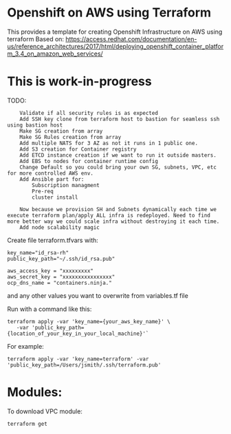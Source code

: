 # Openshift on AWS using Terraform 

This provides a template for creating Openshift Infrastructure on AWS using terraform
Based on:
https://access.redhat.com/documentation/en-us/reference_architectures/2017/html/deploying_openshift_container_platform_3.4_on_amazon_web_services/
# This is work-in-progress

TODO:

```
    Validate if all security rules is as expected
    Add SSH key clone from terraform host to bastion for seamless ssh using bastion host
    Make SG creation from array
    Make SG Rules creation from array
    Add multiple NATS for 3 AZ as not it runs in 1 public one.
    Add S3 creation for Container registry
    Add ETCD instance creation if we want to run it outside masters. 
    Add EBS to nodes for container runtime config
    Change Default so you could bring your own SG, subnets, VPC, etc for more controlled AWS env.
    Add Ansible part for:
        Subscription managment
        Pre-req 
        cluster install
    
    Now because we provision SH and Subnets dynamically each time we execute terraform plan/apply ALL infra is redeployed. Need to find more better way we could scale infra without destroying it each time.
    Add node scalability magic
```

Create file terraform.tfvars with:

```
key_name="id_rsa-rh"
public_key_path="~/.ssh/id_rsa.pub"

aws_access_key = "xxxxxxxxx"
aws_secret_key = "xxxxxxxxxxxxxxxx"
ocp_dns_name = "containers.ninja."
```

and any other values you want to overwrite from variables.tf file

Run with a command like this:

```
terraform apply -var 'key_name={your_aws_key_name}' \
   -var 'public_key_path={location_of_your_key_in_your_local_machine}'` 
```

For example:

```
terraform apply -var 'key_name=terraform' -var 'public_key_path=/Users/jsmith/.ssh/terraform.pub'
```


# Modules:
To download VPC module:

```
terraform get
```







